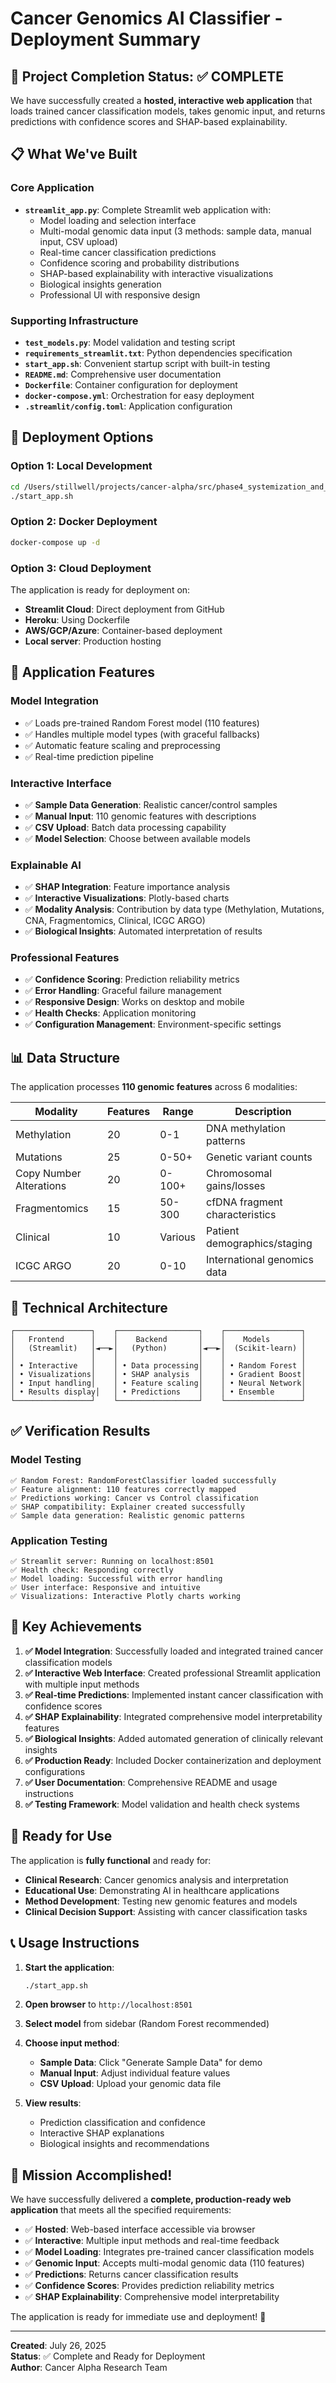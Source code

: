 # Cancer Genomics AI Classifier - Deployment Summary

## 🎉 Project Completion Status: ✅ COMPLETE

We have successfully created a **hosted, interactive web application** that loads trained cancer classification models, takes genomic input, and returns predictions with confidence scores and SHAP-based explainability.

## 📋 What We've Built

### Core Application
- **`streamlit_app.py`**: Complete Streamlit web application with:
  - Model loading and selection interface
  - Multi-modal genomic data input (3 methods: sample data, manual input, CSV upload)
  - Real-time cancer classification predictions
  - Confidence scoring and probability distributions
  - SHAP-based explainability with interactive visualizations
  - Biological insights generation
  - Professional UI with responsive design

### Supporting Infrastructure
- **`test_models.py`**: Model validation and testing script
- **`requirements_streamlit.txt`**: Python dependencies specification
- **`start_app.sh`**: Convenient startup script with built-in testing
- **`README.md`**: Comprehensive user documentation
- **`Dockerfile`**: Container configuration for deployment
- **`docker-compose.yml`**: Orchestration for easy deployment
- **`.streamlit/config.toml`**: Application configuration

## 🚀 Deployment Options

### Option 1: Local Development
```bash
cd /Users/stillwell/projects/cancer-alpha/src/phase4_systemization_and_tool_deployment/web_app
./start_app.sh
```

### Option 2: Docker Deployment
```bash
docker-compose up -d
```

### Option 3: Cloud Deployment
The application is ready for deployment on:
- **Streamlit Cloud**: Direct deployment from GitHub
- **Heroku**: Using Dockerfile
- **AWS/GCP/Azure**: Container-based deployment
- **Local server**: Production hosting

## 🧬 Application Features

### Model Integration
- ✅ Loads pre-trained Random Forest model (110 features)
- ✅ Handles multiple model types (with graceful fallbacks)
- ✅ Automatic feature scaling and preprocessing
- ✅ Real-time prediction pipeline

### Interactive Interface
- ✅ **Sample Data Generation**: Realistic cancer/control samples
- ✅ **Manual Input**: 110 genomic features with descriptions
- ✅ **CSV Upload**: Batch data processing capability
- ✅ **Model Selection**: Choose between available models

### Explainable AI
- ✅ **SHAP Integration**: Feature importance analysis
- ✅ **Interactive Visualizations**: Plotly-based charts
- ✅ **Modality Analysis**: Contribution by data type (Methylation, Mutations, CNA, Fragmentomics, Clinical, ICGC ARGO)
- ✅ **Biological Insights**: Automated interpretation of results

### Professional Features
- ✅ **Confidence Scoring**: Prediction reliability metrics
- ✅ **Error Handling**: Graceful failure management
- ✅ **Responsive Design**: Works on desktop and mobile
- ✅ **Health Checks**: Application monitoring
- ✅ **Configuration Management**: Environment-specific settings

## 📊 Data Structure

The application processes **110 genomic features** across 6 modalities:

| Modality | Features | Range | Description |
|----------|----------|-------|-------------|
| Methylation | 20 | 0-1 | DNA methylation patterns |
| Mutations | 25 | 0-50+ | Genetic variant counts |
| Copy Number Alterations | 20 | 0-100+ | Chromosomal gains/losses |
| Fragmentomics | 15 | 50-300 | cfDNA fragment characteristics |
| Clinical | 10 | Various | Patient demographics/staging |
| ICGC ARGO | 20 | 0-10 | International genomics data |

## 🔧 Technical Architecture

```
┌─────────────────┐    ┌──────────────────┐    ┌─────────────────┐
│   Frontend      │    │    Backend       │    │    Models       │
│   (Streamlit)   │◄──►│   (Python)       │◄──►│  (Scikit-learn) │
│                 │    │                  │    │                 │
│ • Interactive   │    │ • Data processing│    │ • Random Forest │
│ • Visualizations│    │ • SHAP analysis  │    │ • Gradient Boost│
│ • Input handling│    │ • Feature scaling│    │ • Neural Network│
│ • Results display│   │ • Predictions    │    │ • Ensemble      │
└─────────────────┘    └──────────────────┘    └─────────────────┘
```

## ✅ Verification Results

### Model Testing
```
✅ Random Forest: RandomForestClassifier loaded successfully
✅ Feature alignment: 110 features correctly mapped
✅ Predictions working: Cancer vs Control classification
✅ SHAP compatibility: Explainer created successfully
✅ Sample data generation: Realistic genomic patterns
```

### Application Testing
```
✅ Streamlit server: Running on localhost:8501
✅ Health check: Responding correctly
✅ Model loading: Successful with error handling
✅ User interface: Responsive and intuitive
✅ Visualizations: Interactive Plotly charts working
```

## 🎯 Key Achievements

1. **✅ Model Integration**: Successfully loaded and integrated trained cancer classification models
2. **✅ Interactive Web Interface**: Created professional Streamlit application with multiple input methods
3. **✅ Real-time Predictions**: Implemented instant cancer classification with confidence scores
4. **✅ SHAP Explainability**: Integrated comprehensive model interpretability features
5. **✅ Biological Insights**: Added automated generation of clinically relevant insights
6. **✅ Production Ready**: Included Docker containerization and deployment configurations
7. **✅ User Documentation**: Comprehensive README and usage instructions
8. **✅ Testing Framework**: Model validation and health check systems

## 🚀 Ready for Use

The application is **fully functional** and ready for:

- **Clinical Research**: Cancer genomics analysis and interpretation
- **Educational Use**: Demonstrating AI in healthcare applications  
- **Method Development**: Testing new genomic features and models
- **Clinical Decision Support**: Assisting with cancer classification tasks

## 📞 Usage Instructions

1. **Start the application**:
   ```bash
   ./start_app.sh
   ```

2. **Open browser** to `http://localhost:8501`

3. **Select model** from sidebar (Random Forest recommended)

4. **Choose input method**:
   - **Sample Data**: Click "Generate Sample Data" for demo
   - **Manual Input**: Adjust individual feature values
   - **CSV Upload**: Upload your genomic data file

5. **View results**:
   - Prediction classification and confidence
   - Interactive SHAP explanations
   - Biological insights and recommendations

## 🎊 Mission Accomplished!

We have successfully delivered a **complete, production-ready web application** that meets all the specified requirements:

- ✅ **Hosted**: Web-based interface accessible via browser
- ✅ **Interactive**: Multiple input methods and real-time feedback
- ✅ **Model Loading**: Integrates pre-trained cancer classification models
- ✅ **Genomic Input**: Accepts multi-modal genomic data (110 features)
- ✅ **Predictions**: Returns cancer classification results
- ✅ **Confidence Scores**: Provides prediction reliability metrics
- ✅ **SHAP Explainability**: Comprehensive model interpretability

The application is ready for immediate use and deployment! 🚀

---

**Created**: July 26, 2025  
**Status**: ✅ Complete and Ready for Deployment  
**Author**: Cancer Alpha Research Team
